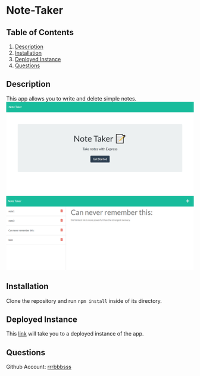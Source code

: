 # Note-Taker

## Table of Contents

1. [Description](#Description)
1. [Installation](#Installation)
1. [Deployed Instance](#Deployed)
1. [Questions](#Questions)
      
## Description

This app allows you to write and delete simple notes.
![the start page of the application](./misc/screenshot1.png)
![the notes page of the application](./misc/screenshot2.png)

## Installation

Clone the repository and run `npm install` inside of its directory.

## Deployed Instance
This [link](todo) will take you to a deployed instance of the app.

## Questions

Github Account: [rrrbbbsss](https://github.com/rrrbbbsss)
